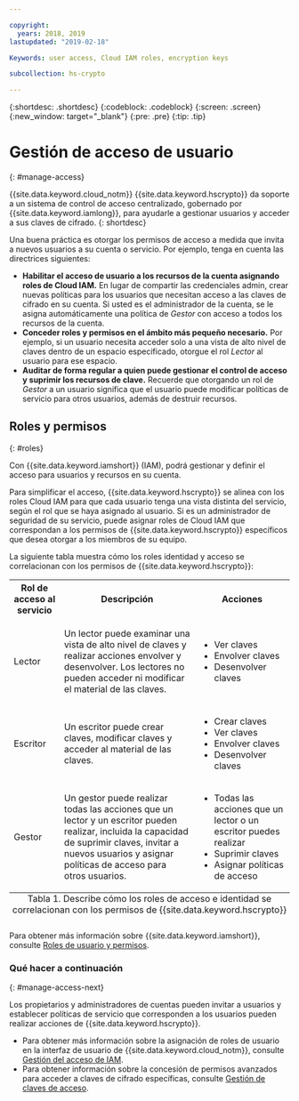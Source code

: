 ```yaml
---

copyright:
  years: 2018, 2019
lastupdated: "2019-02-18"

Keywords: user access, Cloud IAM roles, encryption keys

subcollection: hs-crypto

---
```


{:shortdesc: .shortdesc}
{:codeblock: .codeblock}
{:screen: .screen}
{:new_window: target="_blank"}
{:pre: .pre}
{:tip: .tip}

# Gestión de acceso de usuario
{: #manage-access}

{{site.data.keyword.cloud_notm}} {{site.data.keyword.hscrypto}} da soporte a un sistema de control de acceso centralizado, gobernado por {{site.data.keyword.iamlong}}, para ayudarle a gestionar usuarios y acceder a sus claves de cifrado.
{: shortdesc}

Una buena práctica es otorgar los permisos de acceso a medida que invita a nuevos usuarios a su cuenta o servicio. Por ejemplo, tenga en cuenta las directrices siguientes:

- **Habilitar el acceso de usuario a los recursos de la cuenta asignando roles de Cloud IAM.**
    En lugar de compartir las credenciales admin, crear nuevas políticas para los usuarios que necesitan acceso a las claves de cifrado en su cuenta. Si usted es el administrador de la cuenta, se le asigna automáticamente una política de _Gestor_ con acceso a todos los recursos de la cuenta.
- **Conceder roles y permisos en el ámbito más pequeño necesario.**
    Por ejemplo, si un usuario necesita acceder solo a una vista de alto nivel de claves dentro de un espacio especificado, otorgue el rol _Lector_ al usuario para ese espacio.
- **Auditar de forma regular a quien puede gestionar el control de acceso y suprimir los recursos de clave.**
    Recuerde que otorgando un rol de _Gestor_ a un usuario significa que el usuario puede modificar políticas de servicio para otros usuarios, además de destruir recursos.

## Roles y permisos
{: #roles}

Con {{site.data.keyword.iamshort}} (IAM), podrá gestionar y definir el acceso para usuarios y recursos en su cuenta.

Para simplificar el acceso, {{site.data.keyword.hscrypto}} se alinea con los roles Cloud IAM para que cada usuario tenga una vista distinta del servicio, según el rol que se haya asignado al usuario. Si es un administrador de seguridad de su servicio, puede asignar roles de Cloud IAM que correspondan a los permisos de {{site.data.keyword.hscrypto}} específicos que desea otorgar a los miembros de su equipo.

La siguiente tabla muestra cómo los roles identidad y acceso se correlacionan con los permisos de {{site.data.keyword.hscrypto}}:
<table>
  <tr>
    <th>Rol de acceso al servicio</th>
    <th>Descripción</th>
    <th>Acciones</th>
  </tr>
  <tr>
    <td><p>Lector</p></td>
    <td><p>Un lector puede examinar una vista de alto nivel de claves y realizar acciones envolver y desenvolver. Los lectores no pueden acceder ni modificar el material de las claves.</p></td>
    <td>
      <p>
        <ul>
          <li>Ver claves</li>
          <li>Envolver claves</li>
          <li>Desenvolver claves</li>
        </ul>
      </p>
    </td>
  </tr>
  <tr>
    <td><p>Escritor</p></td>
    <td><p>Un escritor puede crear claves, modificar claves y acceder al material de las claves.</p></td>
    <td>
      <p>
        <ul>
          <li>Crear claves</li>
          <li>Ver claves</li>
          <li>Envolver claves</li>
          <li>Desenvolver claves</li>
        </ul>
      </p>
    </td>
  </tr>
  <tr>
    <td><p>Gestor</p></td>
    <td><p>Un gestor puede realizar todas las acciones que un lector y un escritor pueden realizar, incluida la capacidad de suprimir claves, invitar a nuevos usuarios y asignar políticas de acceso para otros usuarios.</p></td>
    <td>
      <p>
        <ul>
          <li>Todas las acciones que un lector o un escritor puedes realizar</li>
          <li>Suprimir claves</li>
          <li>Asignar políticas de acceso</li>
        </ul>
      </p>
    </td>
  </tr>
  <caption style="caption-side:bottom;">Tabla 1. Describe cómo los roles de acceso e identidad se correlacionan con los permisos de {{site.data.keyword.hscrypto}}</caption>
</table>

<!-- **Note**: Cloud IAM user roles provide access at the service or service instance level. [Cloud Foundry roles](/docs/iam/cfaccess.html) are separate and define access at the organization or the space level. -->

Para obtener más información sobre {{site.data.keyword.iamshort}}, consulte [Roles de usuario y permisos](/docs/iam/users_roles.html#userroles).

### Qué hacer a continuación
{: #manage-access-next}

Los propietarios y administradores de cuentas pueden invitar a usuarios y establecer políticas de servicio que corresponden a los usuarios pueden realizar acciones de {{site.data.keyword.hscrypto}}.

- Para obtener más información sobre la asignación de roles de usuario en la interfaz de usuario de
{{site.data.keyword.cloud_notm}}, consulte [Gestión del acceso de IAM](/docs/iam/mngiam.html).
- Para obtener información sobre la concesión de permisos avanzados para acceder a claves de cifrado específicas, consulte [Gestión de claves de acceso](/docs/services/hs-crypto/manage-access-api.html).
